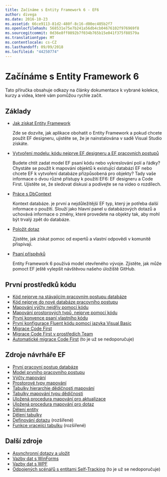 ```yaml
---
title: Začínáme s Entity Framework 6 - EF6
author: divega
ms.date: 2016-10-23
ms.assetid: 66ce9113-81d2-480f-8c16-d00ec405b2f7
ms.openlocfilehash: 568531e75e7b241a56db4cb04676102f976969f8
ms.sourcegitcommit: 0d36e8ff0892b7f034b765b15e041f375f88579a
ms.translationtype: MT
ms.contentlocale: cs-CZ
ms.lasthandoff: 09/09/2018
ms.locfileid: "44250774"
---
```

# <a name="get-started-with-entity-framework-6"></a>Začínáme s Entity Framework 6

Tato příručka obsahuje odkazy na články dokumentace k vybrané kolekce, kurzy a videa, které vám pomůžou rychle začít.

## <a name="fundamentals"></a>Základy

* [Jak získat Entity Framework](~/ef6/fundamentals/install.md)

  Zde se dozvíte, jak aplikace obohatit o Entity Framework a pokud chcete použít EF designeru, ujistěte se, že je nainstalována v sadě Visual Studio získáte.

* [Vytvoření modelu: kódu nejprve EF designeru a EF pracovních postupů](~/ef6/modeling/index.md)

  Budete chtít zadat model EF psaní kódu nebo vykreslování polí a řádky?
Chystáte se použít k mapování objektů k existující databázi EF nebo chcete EF k vytvoření databáze přizpůsobená pro objekty?
Tady vaše informace o dvou různé přístupy k použití EF6: EF designeru a Code First.
Ujistěte se, že sledovat diskusi a podívejte se na video o rozdílech.

* [Práce s DbContext](~/ef6/fundamentals/working-with-dbcontext.md)

  Kontext databáze. je první a nejdůležitější EF typ, který je potřeba další informace o použití. Slouží jako hlavní panel u databázových dotazů a uchovává informace o změny, které provedete na objekty tak, aby mohl být trvalý zpět do databáze.

* [Položit dotaz](~/ef6/resources/get-help.md)

  Zjistěte, jak získat pomoc od expertů a vlastní odpovědi v komunitě přispívají.

* [Psaní příspěvků](http://github.com/aspnet/EntityFramework6/)

  Entity Framework 6 používá model otevřeného vývoje. Zjistěte, jak může pomoct EF ještě vylepšit návštěvou našeho úložiště GitHub.

## <a name="code-first-resources"></a>První prostředků kódu

  - [Kód nejprve na stávajícím pracovním postupu databáze](~/ef6/modeling/code-first/workflows/existing-database.md)
  - [Kód nejprve do nové databáze pracovního postupu](~/ef6/modeling/code-first/workflows/new-database.md)
  - [Mapování výčty nejdřív pomocí kódu](~/ef6/modeling/code-first/data-types/enums.md)
  - [Mapování prostorových typů, nejprve pomocí kódu](~/ef6/modeling/code-first/data-types/spatial.md)
  - [První konvence psaní vlastního kódu](~/ef6/modeling/code-first/conventions/custom.md)
  - [První konfigurace Fluent kódu pomocí jazyka Visual Basic](~/ef6/modeling/code-first/fluent/vb.md)
  - [Migrace Code First](~/ef6/modeling/code-first/migrations/index.md)
  - [Migrace Code First v prostředích Team](~/ef6/modeling/code-first/migrations/teams.md)
  - [Automatické migrace Code First](~/ef6/modeling/code-first/migrations/automatic.md) (to je už se nedoporučuje)

## <a name="ef-designer-resources"></a>Zdroje návrháře EF
  - [První pracovní postup databáze](~/ef6/modeling/designer/workflows/database-first.md)
  - [Model prvního pracovního postupu](~/ef6/modeling/designer/workflows/model-first.md)
  - [Výčty mapování](~/ef6/modeling/designer/data-types/enums.md)
  - [Prostorové typy mapování](~/ef6/modeling/designer/data-types/spatial.md)
  - [Tabulky hierarchie dědičnosti mapování](~/ef6/modeling/designer/inheritance/tph.md)
  - [Tabulky mapování typu dědičnosti](~/ef6/modeling/designer/inheritance/tpt.md)
  - [Uložená procedura mapování pro aktualizace](~/ef6/modeling/designer/stored-procedures/cud.md)
  - [Uložená procedura mapování pro dotaz](~/ef6/modeling/designer/stored-procedures/query.md)
  - [Dělení entity](~/ef6/modeling/designer/entity-splitting.md)
  - [Dělení tabulky](~/ef6/modeling/designer/table-splitting.md)
  - [Definování dotazu](~/ef6/modeling/designer/advanced/defining-query.md) (rozšířené)
  - [Funkce vracející tabulku](~/ef6/modeling/designer/advanced/tvfs.md) (rozšířené)

## <a name="other-resources"></a>Další zdroje
  - [Asynchronní dotazy a uložit](~/ef6/fundamentals/async.md)
  - [Vazby dat s WinForms](~/ef6/fundamentals/databinding/winforms.md)
  - [Vazby dat s WPF](~/ef6/fundamentals/databinding/wpf.md)
  - [Odpojených scénářů s entitami Self-Tracking](~/ef6/fundamentals/disconnected-entities/self-tracking-entities/walkthrough.md) (to je už se nedoporučuje)
